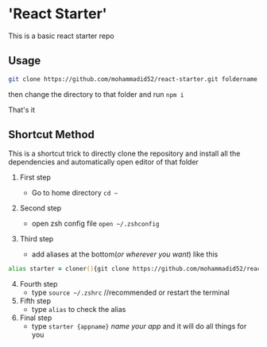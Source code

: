 # 'React Starter'

This is a basic react starter repo

## Usage

```zsh
git clone https://github.com/mohammadid52/react-starter.git foldername
```

then change the directory to that folder and run `npm i`

That's it

## Shortcut Method

This is a shortcut trick to directly clone the repository and install all the dependencies and automatically open editor of that folder

1. First step

   - Go to home directory `cd ~`

2. Second step

   - open zsh config file `open ~/.zshconfig`

3. Third step
   - add aliases at the bottom(_or wherever you want_)
     like this

```zsh
alias starter = cloner(){git clone https://github.com/mohammadid52/react-starter.git $1; cd $1; code .; npm i; }; cloner
```

4. Fourth step
   - type `source ~/.zshrc` //recommended or restart the terminal
5. Fifth step
   - type `alias` to check the alias
6. Final step
   - type `starter {appname}`
     _name your app_ and it will do all things for you

<!--


Type "git clone https://github.com/mohammadid52/react-starter.git" in your terminal

### `Shortcut Method`

Add alias to your zsh config file
 -->
